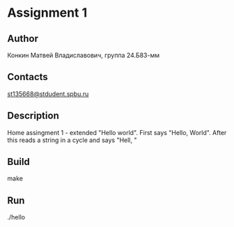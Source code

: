 # Assignment 1
## Author
Конкин Матвей Владиславович, группа 24.Б83-мм
## Contacts
st135668@stdudent.spbu.ru
## Description
Home assingment 1 - extended "Hello world". First says "Hello,
World". After this reads a string in a cycle and says "Hell,
<string>"
## Build
make
## Run
./hello